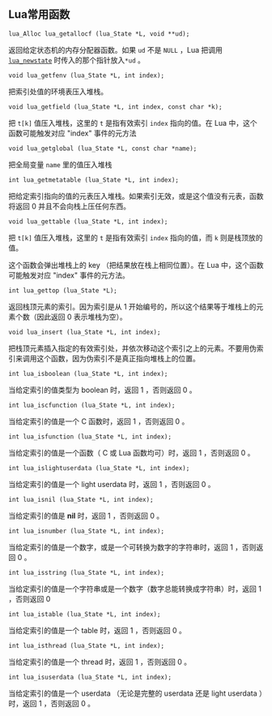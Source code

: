 ## Lua常用函数

```
lua_Alloc lua_getallocf (lua_State *L, void **ud);
```

返回给定状态机的内存分配器函数。如果 `ud` 不是 `NULL` ，Lua 把调用[`lua_newstate`](http://www.codingnow.com/2000/download/lua_manual.html#lua_newstate) 时传入的那个指针放入`*ud` 。

```
void lua_getfenv (lua_State *L, int index);
```

把索引处值的环境表压入堆栈。

```
void lua_getfield (lua_State *L, int index, const char *k);
```

把 `t[k]` 值压入堆栈，这里的 `t` 是指有效索引 `index` 指向的值。在 Lua 中，这个函数可能触发对应 "index" 事件的元方法

```
void lua_getglobal (lua_State *L, const char *name);
```

把全局变量 `name` 里的值压入堆栈

```
int lua_getmetatable (lua_State *L, int index);
```

把给定索引指向的值的元表压入堆栈。如果索引无效，或是这个值没有元表，函数将返回 0 并且不会向栈上压任何东西。

```
void lua_gettable (lua_State *L, int index);
```

把 `t[k]` 值压入堆栈，这里的 `t` 是指有效索引 `index` 指向的值，而 `k` 则是栈顶放的值。

这个函数会弹出堆栈上的 key （把结果放在栈上相同位置）。在 Lua 中，这个函数可能触发对应 "index" 事件的元方法。

```
int lua_gettop (lua_State *L);
```

返回栈顶元素的索引。因为索引是从 1 开始编号的，所以这个结果等于堆栈上的元素个数（因此返回 0 表示堆栈为空）。

```
void lua_insert (lua_State *L, int index);
```

把栈顶元素插入指定的有效索引处，并依次移动这个索引之上的元素。不要用伪索引来调用这个函数，因为伪索引不是真正指向堆栈上的位置。

```
int lua_isboolean (lua_State *L, int index);
```

当给定索引的值类型为 boolean 时，返回 1 ，否则返回 0 。

```
int lua_iscfunction (lua_State *L, int index);
```

当给定索引的值是一个 C 函数时，返回 1 ，否则返回 0 。

```
int lua_isfunction (lua_State *L, int index);
```

当给定索引的值是一个函数（ C 或 Lua 函数均可）时，返回 1 ，否则返回 0 。

```
int lua_islightuserdata (lua_State *L, int index);
```

当给定索引的值是一个 light userdata 时，返回 1 ，否则返回 0 。

```
int lua_isnil (lua_State *L, int index);
```

当给定索引的值是 **nil** 时，返回 1 ，否则返回 0 。

```
int lua_isnumber (lua_State *L, int index);
```

当给定索引的值是一个数字，或是一个可转换为数字的字符串时，返回 1 ，否则返回 0 。

```
int lua_isstring (lua_State *L, int index);
```

当给定索引的值是一个字符串或是一个数字（数字总能转换成字符串）时，返回 1 ，否则返回 0 

```
int lua_istable (lua_State *L, int index);
```

当给定索引的值是一个 table 时，返回 1 ，否则返回 0 。

```
int lua_isthread (lua_State *L, int index);
```

当给定索引的值是一个 thread 时，返回 1 ，否则返回 0 。

```
int lua_isuserdata (lua_State *L, int index);
```

当给定索引的值是一个 userdata （无论是完整的 userdata 还是 light userdata ）时，返回 1 ，否则返回 0 。